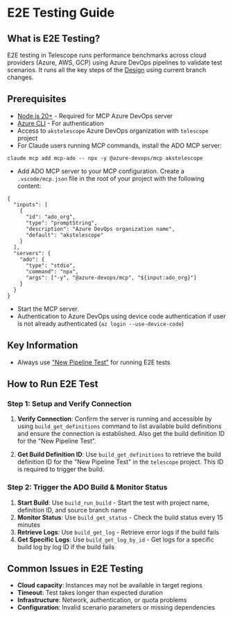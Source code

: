 # E2E Testing Guide

## What is E2E Testing?

E2E testing in Telescope runs performance benchmarks across cloud providers (Azure, AWS, GCP) using Azure DevOps pipelines to validate test scenarios. It runs all the key steps of the [Design](design.md) using current branch changes.

## Prerequisites

* [Node.js 20+](https://nodejs.org/en/download/) - Required for MCP Azure DevOps server
* [Azure CLI](https://docs.microsoft.com/en-us/cli/azure/install-azure-cli) - For authentication
* Access to `akstelescope` Azure DevOps organization with `telescope` project
* For Claude users running MCP commands, install the ADO MCP server:
```
claude mcp add mcp-ado -- npx -y @azure-devops/mcp akstelescope
```
* Add ADO MCP server to your MCP configuration. Create a `.vscode/mcp.json` file in the root of 
your project with the following content:
```
{
  "inputs": [
    {
      "id": "ado_org",
      "type": "promptString",
      "description": "Azure DevOps organization name",
      "default": "akstelescope"
    }
  ],
  "servers": {
    "ado": {
      "type": "stdio",
      "command": "npx",
      "args": ["-y", "@azure-devops/mcp", "${input:ado_org}"]
    }
  }
}
```
* Start the MCP server.
* Authentication to Azure DevOps using device code authentication if user is not already authenticated (`az login --use-device-code`)

## Key Information

- Always use ["New Pipeline Test"](../pipelines/system/new-pipeline-test.yml) for running E2E tests

## How to Run E2E Test

### Step 1: Setup and Verify Connection
1. **Verify Connection**: Confirm the server is running and accessible by using `build_get_definitions` command to list available build definitions and ensure the connection is established. Also get the build definition ID for the "New Pipeline Test".

2. **Get Build Definition ID**: Use `build_get_definitions` to retrieve the build definition ID for the "New Pipeline Test" in the `telescope` project. This ID is required to trigger the build.
### Step 2: Trigger the ADO Build & Monitor Status

1. **Start Build**: Use `build_run_build` - Start the test with project name, definition ID, and source branch name
2. **Monitor Status**: Use `build_get_status` - Check the build status every 15 minutes  
3. **Retrieve Logs**: Use `build_get_log` - Retrieve error logs if the build fails
4. **Get Specific Logs**: Use `build_get_log_by_id` - Get logs for a specific build log by log ID if the build fails


## Common Issues in E2E Testing
- **Cloud capacity**: Instances may not be available in target regions
- **Timeout**: Test takes longer than expected duration
- **Infrastructure**: Network, authentication, or quota problems
- **Configuration**: Invalid scenario parameters or missing dependencies

